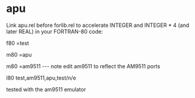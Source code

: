 # apu

Link apu.rel before forlib.rel to accelerate INTEGER and INTEGER * 4 (and later REAL)
in your FORTRAN-80 code:

f80 =test

m80 =apu

m80 =am9511         --- note edit am9511 to reflect the AM9511 ports

l80 test,am9511,apu,test/n/e

tested with the am9511 emulator


